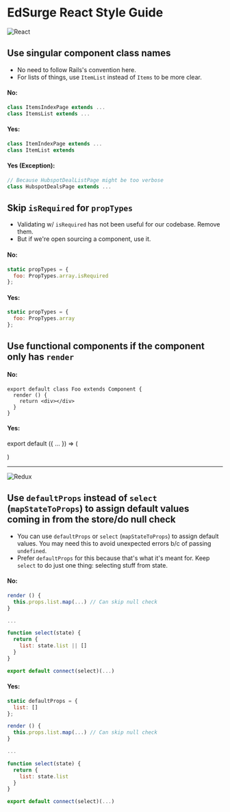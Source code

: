 # EdSurge React Style Guide

![React](https://cloud.githubusercontent.com/assets/992008/12514949/baf26484-c0da-11e5-8ffa-b4e6be7d62ad.png)

## Use singular component class names

- No need to follow Rails's convention here.
- For lists of things, use `ItemList` instead of `Items` to be more clear.

#### No:

```js
class ItemsIndexPage extends ...
class ItemsList extends ...
```

#### Yes:

```js
class ItemIndexPage extends ...
class ItemList extends
```

#### Yes (Exception):

```js
// Because HubspotDealListPage might be too verbose
class HubspotDealsPage extends ...
```

## Skip `isRequired` for `propTypes`

- Validating w/ `isRequired` has not been useful for our codebase. Remove them.
- But if we're open sourcing a component, use it.

#### No:

```js
static propTypes = {
  foo: PropTypes.array.isRequired
};
```

#### Yes:

```js
static propTypes = {
  foo: PropTypes.array
};
```

## Use functional components if the component only has `render`

#### No:

```
export default class Foo extends Component {
  render () {
    return <div></div>
  }
}
```


#### Yes:
export default ({ ... }) => (
  <div></div>
)


-----------------------------------------------------------------------

![Redux](https://cloud.githubusercontent.com/assets/992008/12514962/c5501bce-c0da-11e5-93b2-5af0ed807061.png)

## Use `defaultProps` instead of `select` (`mapStateToProps`) to assign default values coming in from the store/do null check

- You can use `defaultProps` or `select` (`mapStateToProps`) to assign default values. You may need this to avoid unexpected errors b/c of passing `undefined`.
- Prefer `defaultProps` for this because that's what it's meant for. Keep `select` to do just one thing: selecting stuff from state.

#### No:

```js
render () {
  this.props.list.map(...) // Can skip null check
}

...

function select(state) {
  return {
    list: state.list || []
  }
}

export default connect(select)(...)
```

#### Yes:

```js
static defaultProps = {
  list: []
};

render () {
  this.props.list.map(...) // Can skip null check
}

...

function select(state) {
  return {
    list: state.list
  }
}

export default connect(select)(...)
```
